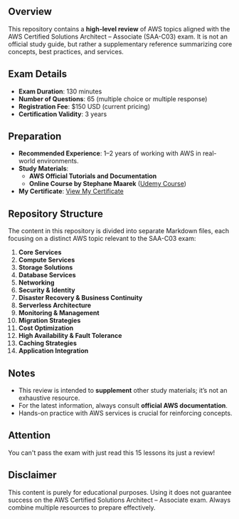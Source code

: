 ## Overview
This repository contains a **high-level review** of AWS topics aligned with the AWS Certified Solutions Architect – Associate (SAA-C03) exam. It is not an official study guide, but rather a supplementary reference summarizing core concepts, best practices, and services.

## Exam Details
- **Exam Duration**: 130 minutes
- **Number of Questions**: 65 (multiple choice or multiple response)
- **Registration Fee**: $150 USD (current pricing)
- **Certification Validity**: 3 years

## Preparation
- **Recommended Experience**: 1–2 years of working with AWS in real-world environments.
- **Study Materials**:
  - **AWS Official Tutorials and Documentation**
  - **Online Course by Stephane Maarek** ([Udemy Course](https://www.udemy.com/course/aws-certified-solutions-architect-associate-saa-c03))
- **My Certificate**: [View My Certificate](https://www.credly.com/badges/86f4e616-897d-43f8-aaa1-b57c7de6a237/public_url)

## Repository Structure
The content in this repository is divided into separate Markdown files, each focusing on a distinct AWS topic relevant to the SAA-C03 exam:
1. **Core Services**
2. **Compute Services**
3. **Storage Solutions**
4. **Database Services**
5. **Networking**
6. **Security & Identity**
7. **Disaster Recovery & Business Continuity**
8. **Serverless Architecture**
9. **Monitoring & Management**
10. **Migration Strategies**
11. **Cost Optimization**
12. **High Availability & Fault Tolerance**
13. **Caching Strategies**
14. **Application Integration**

## Notes
- This review is intended to **supplement** other study materials; it’s not an exhaustive resource.
- For the latest information, always consult **official AWS documentation**.
- Hands-on practice with AWS services is crucial for reinforcing concepts.

## Attention
You can't pass the exam with just read this 15 lessons its just a review!

## Disclaimer
This content is purely for educational purposes. Using it does not guarantee success on the AWS Certified Solutions Architect – Associate exam. Always combine multiple resources to prepare effectively.


